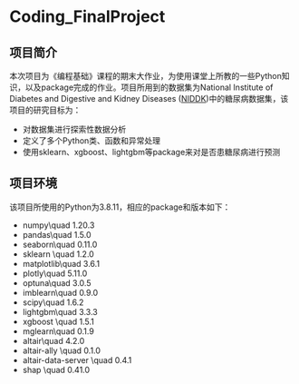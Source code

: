 # Coding_FinalProject
## 项目简介
本次项目为《编程基础》课程的期末大作业，为使用课堂上所教的一些Python知识，以及package完成的作业。项目所用到的数据集为National Institute of Diabetes and Digestive and Kidney Diseases ([NIDDK](https://www.niddk.nih.gov/))中的糖尿病数据集，该项目的研究目标为：
* 对数据集进行探索性数据分析
* 定义了多个Python类、函数和异常处理
* 使用sklearn、xgboost、lightgbm等package来对是否患糖尿病进行预测
## 项目环境
该项目所使用的Python为3.8.11，相应的package和版本如下：
* numpy\quad 1.20.3
* pandas\quad 1.5.0
* seaborn\quad  0.11.0
* sklearn \quad 1.2.0
* matplotlib\quad 3.6.1
* plotly\quad 5.11.0
* optuna\quad 3.0.5
* imblearn\quad 0.9.0
* scipy\quad 1.6.2
* lightgbm\quad 3.3.3
* xgboost \quad 1.5.1
* mglearn\quad 0.1.9
* altair\quad 4.2.0
* altair-ally           \quad             0.1.0
* altair-data-server         \quad         0.4.1
* shap \quad 0.41.0
